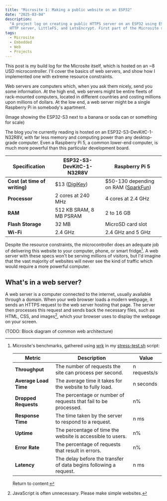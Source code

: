 ```yaml
---
title: "Microsite 1: Making a public website on an ESP32"
date: "2025-03-04"
description:
  "A project log on creating a public HTTPS server on an ESP32 using ESP-IDF's
  HTTP server, LittleFS, and LetsEncrypt. First part of the Microsite series."
tags:
  - Microsite
  - Embedded
  - Web
  - Projects
---
```


This post is my build log for the Microsite itself, which is hosted on an ~8 USD
microcontroller. I'll cover the basics of web servers, and show how I
implemented one with extreme resource constraints.

Web servers are computers which, when you ask them nicely, send you some
information. At the high end, web servers might be entire fleets of rack-mounted
computers, located in different countries and costing millions upon millions of
dollars. At the low end, a web server might be a single Raspberry Pi in
somebody's apartment.

(Image showing the ESP32-S3 next to a banana or soda can or something for scale)

The blog you're currently reading is hosted on an ESP32-S3-DevKitC-1-N32R8V,
with far less memory and computing power than any desktop-grade computer. Even a
Raspberry Pi 5, a common lower-end computer, is much more powerful than this
particular development board.

| Specification                 | ESP32-S3-DevKitC-1-N32R8V                                                                                       | Raspberry Pi 5                                                                                           |
| ----------------------------- | --------------------------------------------------------------------------------------------------------------- | -------------------------------------------------------------------------------------------------------- |
| **Cost (at time of writing)** | $13 ([DigiKey](https://www.digikey.com/en/products/detail/espressif-systems/ESP32-S3-DEVKITC-1U-N8R8/16162636)) | $50-130 depending on RAM ([SparkFun](https://www.sparkfun.com/raspberry-pi-5-16gb.html?src=raspberrypi)) |
| **Processor**                 | 2 cores at 240 MHz                                                                                              | 4 cores at 2.4 GHz                                                                                       |
| **RAM**                       | 512 KB SRAM, 8 MB PSRAM                                                                                         | 2 to 16 GB                                                                                               |
| **Flash Storage**             | 32 MB                                                                                                           | MicroSD card slot                                                                                        |
| **Wi-Fi**                     | 2.4 GHz                                                                                                         | 2.4 GHz and 5 GHz                                                                                        |

Despite the resource constraints, the microcontroller does an adequate job of
delivering this website to your computer, phone, or smart fridge[^1]. A web
server with these specs won't be serving millions of visitors, but I'd imagine
that the vast majority of websites will never see the kind of traffic which
would require a more powerful computer.

[^1]:
    Microsite's benchmarks, gathered using [wrk](https://github.com/wg/wrk) in
    my
    [stress-test.sh](https://github.com/averagewagon/microsite/blob/main/scripts/stress-test.sh)
    script:

    | **Metric**            | **Description**                                                   | **Value**    |
    | --------------------- | ----------------------------------------------------------------- | ------------ |
    | **Throughput**        | The number of requests the site can process per second.           | n requests/s |
    | **Average Load Time** | The average time it takes for the website to fully load.          | n seconds    |
    | **Dropped Requests**  | The percentage or number of requests that fail to be processed.   | n%           |
    | **Response Time**     | The time taken by the server to respond to a request.             | n ms         |
    | **Uptime**            | The percentage of time the website is accessible to users.        | n%           |
    | **Error Rate**        | The percentage of requests that result in errors.                 | n%           |
    | **Latency**           | The delay before the transfer of data begins following a request. | n ms         |

    Return to content:

## What's in a web server?

A web server is a computer connected to the internet, usually available through
a domain. When your web browser loads a modern webpage, it sends an HTTPS
request to the web server hosting that page. The server then processes this
request and sends back the necessary files, such as HTML, CSS, and images[^2],
which your browser uses to display the webpage on your screen.

(TODO: Block diagram of common web architecture)

[^2]: JavaScript is often unnecessary. Please make simple websites.
